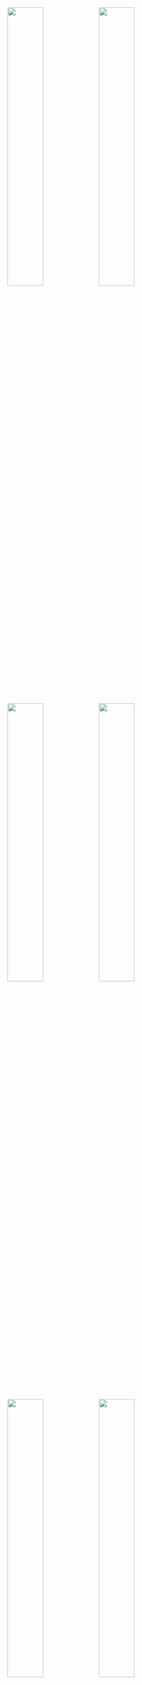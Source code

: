 <img src="https://user-images.githubusercontent.com/32529187/40702082-75d22402-641b-11e8-895f-9f791d0bfe41.jpg" width="40%">
<img src="https://user-images.githubusercontent.com/32529187/40702083-76029ff6-641b-11e8-8e15-59a96c55d65b.jpg" width="40%">
<img src="https://user-images.githubusercontent.com/32529187/40702084-763000d6-641b-11e8-8198-55a33107c12e.jpg" width="40%">
<img src="https://user-images.githubusercontent.com/32529187/40702085-7661c58a-641b-11e8-920b-e641378a3c32.jpg" width="40%">
<img src="https://user-images.githubusercontent.com/32529187/40702086-768e242c-641b-11e8-80aa-79bec1d02741.jpg" width="40%">
<img src="https://user-images.githubusercontent.com/32529187/40702087-76bd3492-641b-11e8-888e-20c45ff418a7.jpg" width="40%">
<img src="https://user-images.githubusercontent.com/32529187/40702088-76ebb9e8-641b-11e8-9739-f81c6f31f5df.jpg" width="40%">
<img src="https://user-images.githubusercontent.com/32529187/40702089-77187564-641b-11e8-93db-41688a6c6f6a.jpg" width="40%">
<img src="https://user-images.githubusercontent.com/32529187/40702090-7755a63c-641b-11e8-87c5-2018a80fea97.png" width="40%">
<img src="https://user-images.githubusercontent.com/32529187/40702091-77822de2-641b-11e8-9eee-0c08228f9267.jpg" width="40%">
<img src="https://user-images.githubusercontent.com/32529187/40702092-77ada4c2-641b-11e8-9f7c-4e020d33a707.jpg" width="40%">
<img src="https://user-images.githubusercontent.com/32529187/40702093-77db51f6-641b-11e8-85c7-3f69a941e806.jpg" width="40%">
<img src="https://user-images.githubusercontent.com/32529187/40702095-788c93a8-641b-11e8-8b9c-5ff9ab8a0cf1.jpg" width="40%">
<img src="https://user-images.githubusercontent.com/32529187/40702096-78bac14c-641b-11e8-962d-2be0beea442f.jpg" width="40%">
<img src="https://user-images.githubusercontent.com/32529187/40702097-78e5aa4c-641b-11e8-916d-fd3a7e29e619.jpg" width="40%">
<img src="https://user-images.githubusercontent.com/32529187/40702098-7914ca0c-641b-11e8-88ce-89fb0d96927a.jpg" width="40%">
